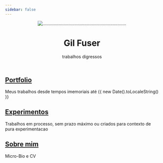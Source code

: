 ```yaml
---
sidebar: false
---
```

<main aria-labelledby="main-title" class="home">
  <header class="hero">
    <img src="/images/o_amor_dentro.gif" alt="....................................................................">
    <h1 id="main-title">
      Gil Fuser
    </h1>
    <p class="description">
        trabalhos digressos
    </p>
  </header>
  <div class="features">
    <div class="feature">
      <h2 class="action">
        <a href="/portfolio/campo/" class="nav-link action-button">
        Portfolio
        </a>
      </h2>
        <p>
        Meus trabalhos desde tempos imemoriais até {{ new Date().toLocaleString() }}
        </p>
      </div>
    <div class="feature">
      <h2 class="action">
        <a href="/experimentos/curious-singing/" class="nav-link action-button">
        Experimentos
        </a>
      </h2>
      <p>
      Trabalhos em processo, sem prazo máximo ou criados para contexto de pura experimentacao
      </p>
    </div>
    <div class="feature">
      <h2 class="action">
        <a href="/sobre-mim/" class="nav-link action-button">
        Sobre mim
        </a>
      </h2>
      <p>Micro-Bio e CV</p>
    </div>
  </div>
  <div class="theme-default-content custom content__default">
  </div> <!---->
</main>
